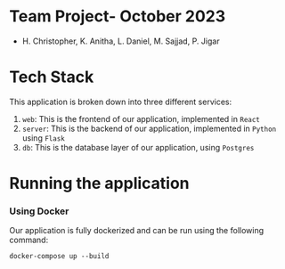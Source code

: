 # Team Project- October 2023
- H. Christopher, K. Anitha, L. Daniel, M. Sajjad, P. Jigar
 
# Tech Stack
This application is broken down into three different services:
1. `web`: This is the frontend of our application, implemented in `React`
2. `server`: This is the backend of our application, implemented in `Python` using `Flask`
3. `db`: This is the database layer of our application, using `Postgres`


# Running the application
### Using Docker
Our application is fully dockerized and can be run using the following command:

```
docker-compose up --build
```

